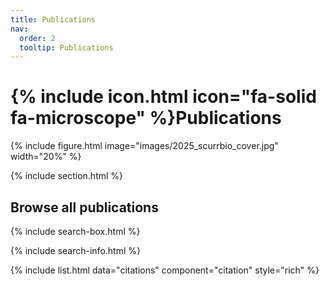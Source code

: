 ```yaml
---
title: Publications
nav:
  order: 2
  tooltip: Publications
---
```


# {% include icon.html icon="fa-solid fa-microscope" %}Publications


{% include figure.html image="images/2025_scurrbio_cover.jpg" width="20%" %}

{% include section.html %}

## Browse all publications

{% include search-box.html %}

{% include search-info.html %}

{% include list.html data="citations" component="citation" style="rich" %}
